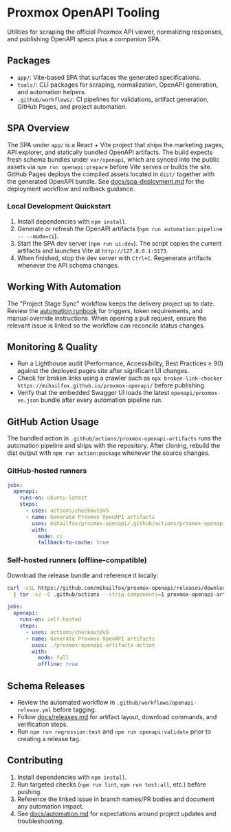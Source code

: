 # Proxmox OpenAPI Tooling

Utilities for scraping the official Proxmox API viewer, normalizing responses, and publishing OpenAPI specs plus a companion SPA.

## Packages
- `app/`: Vite-based SPA that surfaces the generated specifications.
- `tools/`: CLI packages for scraping, normalization, OpenAPI generation, and automation helpers.
- `.github/workflows/`: CI pipelines for validations, artifact generation, GitHub Pages, and project automation.

## SPA Overview
The SPA under `app/` is a React + Vite project that ships the marketing pages, API explorer, and statically bundled
OpenAPI artifacts. The build expects fresh schema bundles under `var/openapi`, which are synced into the public assets
via `npm run openapi:prepare` before Vite serves or builds the site. GitHub Pages deploys the compiled assets located in
`dist/` together with the generated OpenAPI bundle. See [docs/spa-deployment.md](docs/spa-deployment.md) for the
deployment workflow and rollback guidance.

### Local Development Quickstart
1. Install dependencies with `npm install`.
2. Generate or refresh the OpenAPI artifacts (`npm run automation:pipeline -- --mode=ci`).
3. Start the SPA dev server (`npm run ui:dev`). The script copies the current artifacts and launches Vite at
   `http://127.0.0.1:5173`.
4. When finished, stop the dev server with `Ctrl+C`. Regenerate artifacts whenever the API schema changes.

## Working With Automation
The "Project Stage Sync" workflow keeps the delivery project up to date. Review the [automation runbook](docs/automation.md) for triggers, token requirements, and manual override instructions. When opening a pull request, ensure the relevant issue is linked so the workflow can reconcile status changes.

## Monitoring & Quality
- Run a Lighthouse audit (Performance, Accessibility, Best Practices ≥ 90) against the deployed pages site after significant UI changes.
- Check for broken links using a crawler such as `npx broken-link-checker https://mihailfox.github.io/proxmox-openapi/` before publishing.
- Verify that the embedded Swagger UI loads the latest `openapi/proxmox-ve.json` bundle after every automation pipeline run.

## GitHub Action Usage
The bundled action in `.github/actions/proxmox-openapi-artifacts` runs the automation pipeline and ships with the
repository. After cloning, rebuild the dist output with `npm run action:package` whenever the source changes.

### GitHub-hosted runners

```yaml
jobs:
  openapi:
    runs-on: ubuntu-latest
    steps:
      - uses: actions/checkout@v5
      - name: Generate Proxmox OpenAPI artifacts
        uses: mihailfox/proxmox-openapi/.github/actions/proxmox-openapi-artifacts@v1
        with:
          mode: ci
          fallback-to-cache: true
```

### Self-hosted runners (offline-compatible)

Download the release bundle and reference it locally:

```bash
curl -sSL https://github.com/mihailfox/proxmox-openapi/releases/download/v1.0.0/proxmox-openapi-artifacts-action-v1.0.0.tgz \
  | tar -xz -C .github/actions --strip-components=1 proxmox-openapi-artifacts-action
```

```yaml
jobs:
  openapi:
    runs-on: self-hosted
    steps:
      - uses: actions/checkout@v5
      - name: Generate Proxmox OpenAPI artifacts
        uses: ./proxmox-openapi-artifacts-action
        with:
          mode: full
          offline: true
```

## Schema Releases
- Review the automated workflow in `.github/workflows/openapi-release.yml` before tagging.
- Follow [docs/releases.md](docs/releases.md) for artifact layout, download commands, and verification steps.
- Run `npm run regression:test` and `npm run openapi:validate` prior to creating a release tag.

## Contributing
1. Install dependencies with `npm install`.
2. Run targeted checks (`npm run lint`, `npm run test:all`, etc.) before pushing.
3. Reference the linked issue in branch names/PR bodies and document any automation impact.
4. See [docs/automation.md](docs/automation.md) for expectations around project updates and troubleshooting.
